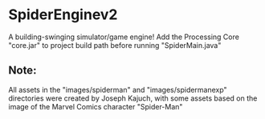 # SpiderEnginev2
A building-swinging simulator/game engine!
Add the Processing Core "core.jar" to project build path before running "SpiderMain.java"

## Note:
All assets in the "images/spiderman" and "images/spidermanexp" directories were created by Joseph Kajuch,
with some assets based on the image of the Marvel Comics character "Spider-Man"
